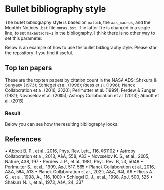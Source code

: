 # Bullet bibliography style
The bullet bibliography style is based on `natbib`, the `aas_macros`, and the Monthly Notices `.bst` file `mnras.bst`. 
The latter file is changed in a single line, to set `maxauthors=1` in the bibliography. I think there is no other way to set this parameter.

Below is an example of how to use the bullet bibliography style. Please star the repository if you find it useful.


## Top ten papers
These are the top ten papers by citation count in the NASA ADS: Shakura & Sunyaev (1973); Schlegel et al. (1998); Riess et al. (1998); Planck Collaboration et al. (2016, 2020); Perlmutter et al. (1999); Perdew & Zunger (1981); Novoselov et al. (2005); Astropy Collaboration et al. (2013); Abbott et al. (2016)


### Result
Below you can see how the resulting bibliography looks.


## References
• Abbott B. P., et al., 2016, Phys. Rev. Lett., 116, 061102 • Astropy Collaboration et al., 2013, A&A, 558, A33 • Novoselov K. S., et al., 2005, Nature, 438, 197 • Perdew J. P., et al., 1981, Phys. Rev. B, 23, 5048 • Perlmutter S., et al., 1999, ApJ, 517, 565 • Planck Collaboration et al., 2016, A&A, 594, A13 • Planck Collaboration et al., 2020, A&A, 641, A6 • Riess A. G., et al., 1998, AJ, 116, 1009 • Schlegel D. J., et al., 1998, ApJ, 500, 525 • Shakura N. I., et al., 1973, A&A, 24, 337
